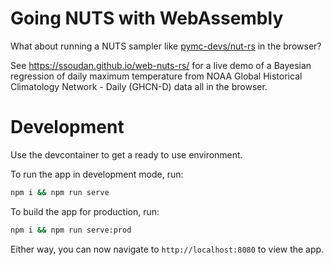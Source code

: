 # Going NUTS with WebAssembly

What about running a NUTS sampler like [pymc-devs/nut-rs](https://github.com/pymc-devs/nuts-rs) in the browser? 

See https://ssoudan.github.io/web-nuts-rs/ for a live demo of a Bayesian regression of daily maximum temperature from NOAA Global Historical Climatology Network - Daily (GHCN-D) data all in the browser.

# Development

Use the devcontainer to get a ready to use environment.

To run the app in development mode, run:
```bash
npm i && npm run serve
```

To build the app for production, run:
```bash
npm i && npm run serve:prod
```

Either way, you can now navigate to `http://localhost:8080` to view the app.
